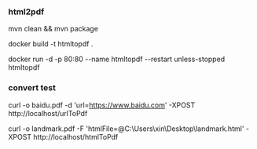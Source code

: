 ### html2pdf

mvn clean && mvn package

docker build -t htmltopdf .

docker run -d -p 80:80 --name htmltopdf --restart unless-stopped htmltopdf

### convert test
curl -o baidu.pdf -d 'url=https://www.baidu.com' -XPOST http://localhost/urlToPdf

curl -o landmark.pdf -F 'htmlFile=@C:\Users\xin\Desktop\landmark.html' -XPOST http://localhost/htmlToPdf
